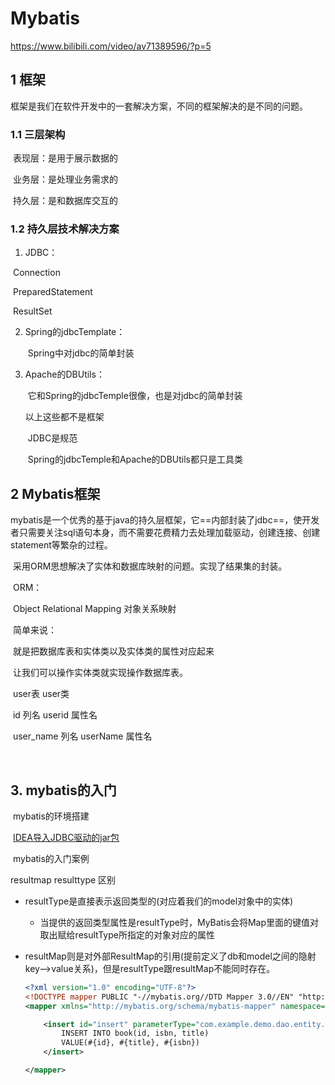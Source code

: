 # Mybatis

https://www.bilibili.com/video/av71389596/?p=5

## 1 框架

​		框架是我们在软件开发中的一套解决方案，不同的框架解决的是不同的问题。

### 1.1 三层架构

​		表现层：是用于展示数据的

​		业务层：是处理业务需求的

​		持久层：是和数据库交互的

### 1.2 持久层技术解决方案

1. JDBC：

​				Connection

​				PreparedStatement

​				ResultSet

2. Spring的jdbcTemplate：

   ​		Spring中对jdbc的简单封装	

3. Apache的DBUtils：

   ​		它和Spring的jdbcTemple很像，也是对jdbc的简单封装

   以上这些都不是框架

   ​		JDBC是规范

   ​		Spring的jdbcTemple和Apache的DBUtils都只是工具类

## 2 Mybatis框架

​		mybatis是一个优秀的基于java的持久层框架，它==内部封装了jdbc==，使开发者只需要关注sql语句本身，而不需要花费精力去处理加载驱动，创建连接、创建statement等繁杂的过程。

​		采用ORM思想解决了实体和数据库映射的问题。实现了结果集的封装。

​		ORM：

​				Object Relational Mapping 对象关系映射

​				简单来说：

​							就是把数据库表和实体类以及实体类的属性对应起来

​							让我们可以操作实体类就实现操作数据库表。

​							user表												user类

​							id 列名											    userid 属性名

​							user_name 列名                                userName 属性名

​		

## 3. mybatis的入门

​		mybatis的环境搭建

​		[IDEA导入JDBC驱动的jar包](https://blog.csdn.net/SSY_1992/article/details/88344709)



​		mybatis的入门案例



resultmap resulttype 区别

* resultType是直接表示返回类型的(对应着我们的model对象中的实体)

  * 当提供的返回类型属性是resultType时，MyBatis会将Map里面的键值对取出赋给resultType所指定的对象对应的属性

* resultMap则是对外部ResultMap的引用(提前定义了db和model之间的隐射key-->value关系)，但是resultType跟resultMap不能同时存在。

  ```xml
  <?xml version="1.0" encoding="UTF-8"?>
  <!DOCTYPE mapper PUBLIC "-//mybatis.org//DTD Mapper 3.0//EN" "http://mybatis.org/dtd/mybatis-3-mapper.dtd">
  <mapper xmlns="http://mybatis.org/schema/mybatis-mapper" namespace="com.example.demo.dao.mapper.BookPoMapper">
  
      <insert id="insert" parameterType="com.example.demo.dao.entity.BookPO">
          INSERT INTO book(id, isbn, title)
          VALUE(#{id}, #{title}, #{isbn})
      </insert>
  
  </mapper>
  ```

  


